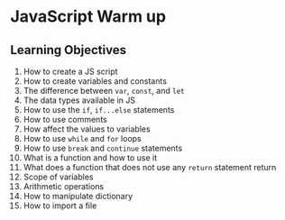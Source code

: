 # JavaScript Warm up

## Learning Objectives

1. How to create a JS script
2. How to create variables and constants
3. The difference between `var`, `const`, and `let`
4. The data types available in JS
5. How to use the `if`, `if...else` statements
6. How to use comments
7. How affect the values to variables
8. How to use `while` and `for` loops
9. How to use `break` and `continue` statements
10. What is a function and how to use it
11. What does a function that does not use any `return` statement return
12. Scope of variables
13. Arithmetic operations
14. How to manipulate dictionary
15. How to import a file
